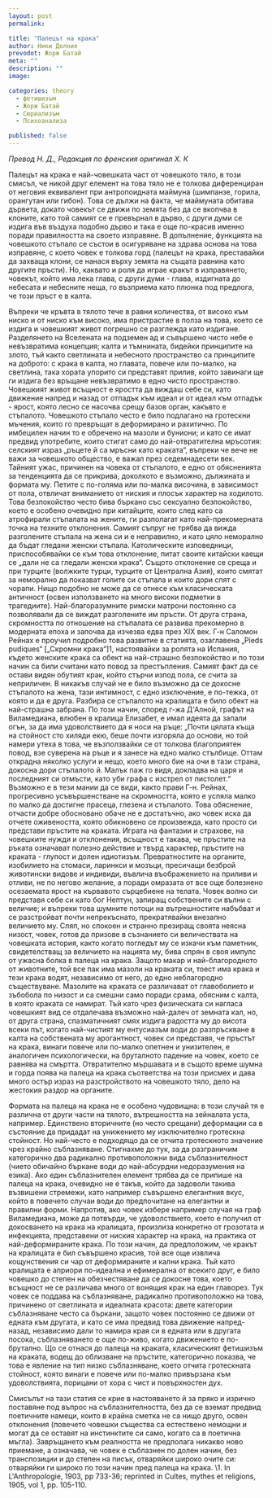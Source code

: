 ```yaml
---
layout: post
permalink:

title: "Палецът на крака"
author: Ники Долния
prevodot: Жорж Батай
meta: ""
description: ""
image: 

categories: theory
  - фетишизъм
  - Жорж Батай
  - Сюриализъм
  - Психоанализа

published: false
---
```


*Превод Н. Д., Редакция по френския оригинал Х. К*

Палецът на крака е най-човешката част от човешкото тяло, в този смисъл, че никой друг елемент на това тяло не е толкова диференциран от неговия еквивалент при антропоидната маймуна (шимпанзе, горила, орангутан или гибон). Това се дължи на факта, че маймуната обитава дървета, докато човекът се движи по земята без да се вкопчва в клоните, като той самият се е превърнал в дърво, с други думи се издига във въздуха подобно дърво и така е още по-красив именно поради правилността на своето изправяне. В допълнение, функцията на човешкото стъпало се състои в осигуряване на здрава основа на това изправяне, с което човек е толкова горд (палецът на крака, преставайки да захваща клони, се нанася върху земята на същата равнина като другите пръсти).
Но, каквато и роля да играе кракът в изправянето, човекът, който има лека глава, с други думи - глава, издигната до небесата и небесните неща, го възприема като плюнка под предлога, че този пръст е в калта.

Въпреки че кръвта в тялото тече в равни количества, от високо към ниско и от ниско към високо, има пристрастие в полза на това, което се издига и човешкият живот погрешно се разглежда като издигане. Разделянето на Вселената на подземен ад и съвършено чисто небе е невъзвратима концепция; калта и тъмнината, бидейки принципите на злото, тъй както светлината и небесното пространство са принципите на доброто: с крака в калта, но главата, повече или по-малко, на светлина, така хората упорито си представят прилив, който завинаги ще ги издига без връщане невъзвратимо в едно чисто пространство. Човешкият живот всъщност е яростта да виждаш себе си, като движение напред и назад от отпадък към идеал и от идеал към отпадък - ярост, която лесно се насочва срещу базов орган, какъвто е стъпалото.
Човешкото стъпало често е било подлагано на гротескни мъчения, които го превръщат в деформирано и рахитично. По имбецилен начин то е обречено на мазоли и буниони; и като се имат предвид употребите, които стигат само до най-отвратителна мръсотия: селският израз „ръцете й са мръсни като краката“, въпреки че вече не важи за човешкото общество, е важал през седемнадесети век.
Тайният ужас, причинен на човека от стъпалото, е едно от обясненията за тенденцията да се прикрива, доколкото е възможно, дължината и формата му. Петите с по-голяма или по-малка височина, в зависимост от пола, отвличат вниманието от ниския и плосък характер на ходилото.
Това безпокойство често бива бъркано със сексуално безпокойство, което е особено очевидно при китайците, които след като са атрофирали стъпалата на жените, ги разполагат като най-прекомерната точка на техните отклонения. Самият съпруг не трябва да вижда разголените стъпала на жена си и е неправилно, и като цяло неморално да бъдат гледани женски стъпала. Католическите изповедници, приспособявайки се към това отклонение, питат своите китайски каещи се „дали не са гледали женски крака“.
Същото отклонение се среща и при турците (волжките турци, турците от Централна Азия), които смятат за неморално да показват голите си стъпала и които дори спят с чорапи.
Нищо подобно не може да се отнесе към класическата античност (освен използването на много високи подметки в трагедиите). Най-благоразумните римски матрони постоянно са позволявали да се виждат разголените им пръсти. От друга страна, скромността по отношение на стъпалата се развива прекомерно в модерната епоха и започва да изчезва едва през XIX век. Г-н Саломон Рейнах е проучил подробно това развитие в статията, озаглавена „Pieds pudiques“ [„Скромни крака“]1, настоявайки за ролята на Испания, където женските крака са обект на най-страшно безпокойство и по този начин са били считани като повод за престъпления. Самият факт да се остави видян обутият крак, който стърчи изпод пола, се счита за неприличен. В никакъв случай не е било възможно да се докосне стъпалото на жена, тази интимност, с едно изключение, е по-тежка, от която и да е друга. Разбира се стъпалото на кралицата е било обект на най-страшна забрана. По този начин, според г-жа Д'Алной, графът на Виламедиана, влюбен в кралица Елизабет, е имал идеята да запали огън, за да има удоволствието да я носи на ръце: „Почти цялата къща на стойност сто хиляди екю, беше почти изгоряла до основи, но той намери утеха в това, че възползвайки се от толкова благоприятен повод, взе суверена на ръце и я занесе на едно малко стълбище. Оттам открадна няколко услуги и нещо, което много бие на очи в тази страна, докосна дори стъпалото й. Малък паж го видя, докладва на царя и последният си отмъсти, като уби графа с изстрел от пистолет.“
Възможно е в тези мании да се види, както прави Г-н. Рейнах, прогресивно усъвършенстване на скромността, която е успяла малко по малко да достигне прасеца, глезена и стъпалото. Това обяснение, отчасти добре обосновано обаче не е достатъчно, ако човек иска да отчете оживеността, която обикновено се произвежда, като просто си представи пръстите на краката. Играта на фантазии и страхове, на човешките нужди и отклонения, всъщност е такава, че пръстите на ръката означават полезно действие и твърд характер, пръстите на краката - глупост и долен идиотизъм. Превратностите на органите, изобилието на стомаси, ларинкси и мозъци, пресичащи безброй животински видове и индивиди, въвлича въображението на приливи и отливи, не по негово желание, а поради омразата от все още болезнено осезаемата ярост на кървавото сърцебиене на телата. Човек волно си представя себе си като бог Нептун, запиращ собствените си вълни с величие; и въпреки това шумните потоци на вътрешностите набъбват и се разстройват почти непрекъснато, прекратявайки внезапно величието му. Сляп, но спокоен и странно презиращ своята неясна низост, човек, готов да призове в съзнанието си величествата на човешката история, както когато погледът му се изкачи към паметник, свидетелстващ за величието на нацията му, бива спрян в своя импулс от ужасна болка в палеца на крака. Защото макар и най-благородното от животните, той все пак има мазоли на краката си, тоест има крака и тези крака водят, независимо от него, до едно неблагородно съществуване.
Мазолите на краката се различават от главоболието и зъбобола по низост и са смешни само поради срама, обясним с калта, в която краката се намират. Тъй като чрез физическата си нагласа човешкият вид се отдалечава възможно най-далеч от земната кал, но, от друга страна, спазматичният смях издига радостта му до висота всеки път, когато най-чистият му ентусиазъм води до разпръскване в калта на собствената му арогантност, човек си представя, че пръстът на крака, винаги повече или по-малко опетнен и унизителен, е аналогичен психологически, на бруталното падение на човек, което се равнява на смъртта. Отвратително мършавата и в същото време шумна и горда поява на палеца на крака съответства на този присмех и дава много остър израз на разстройството на човешкото тяло, дело на жестокия раздор на органите.

Формата на палеца на крака не е особено чудовищна: в този случай тя е различна от други части на тялото, вътрешността на зейналата уста, например. Единствено вторичните (но често срещани) деформации са в състояние да придадат на унижението му изключително гротескна стойност. Но най-често е подходящо да се отчита гротескното значение чрез крайно съблазняване. Стигнахме до тук, за да разграничим категорично два радикално противоположни вида съблазнителност (чието обичайно бъркане води до най-абсурдни недоразумения на езика).
Ако един съблазнителен елемент трябва да се припише на палеца на крака, очевидно не е такъв, който да задоволи такива възвишени стремежи, като например съвършено елегантния вкус, който в повечето случаи води до предпочитане на елегантни и правилни форми. Напротив, ако човек избере например случая на граф Виламедиана, може да потвърди, че удоволствието, което е получил от докосването на крака на кралицата, произлиза конкретно от грозотата и инфекцията, представени от ниския характер на крака, на практика от най-деформираните крака. По този начин, да предположим, че кракът на кралицата е бил съвършено красив, той все още извлича кощунствения си чар от деформираните и кални крака. Тъй като кралицата е априори по-идеална и ефимерална от всекиго друг, е било човешко до степен на обезчестяване да се докосне това, което всъщност не се различава много от вонящия крак на един главорез. Тук човек се поддава на съблазняване, радикално противоположно на това, причинено от светлината и идеалната красота: двете категории съблазняване често са бъркани, защото човек постоянно се движи от едната към другата, и като се има предвид това движение напред-назад, независимо дали то намира края си в едната или в другата посока, съблазняването е още по-живо, когато движението е по-брутално.
Що се отнася до палеца на краката, класическият фетишизъм на краката, водещ до облизване на пръстите, категорично показва, че това е явление на тип низко съблазняване, което отчита гротескната стойност, която винаги е повече или по-малко привързана към удоволствията, порицани от хора с чист и повърхностен дух.

Смисълът на тази статия се крие в настояването й за пряко и изрично поставяне под въпрос на съблазнителността, без да се вземат предвид поетичните намеци, които в крайна сметка не са нищо друго, освен отклонения (повечето човешки същества са естествено немощни и могат да се оставят на инстинктите си само, когато са в поетична мъгла). Завръщането към реалността не предполага никакво ново приемане, а означава, че човек е съблазнен по долен начин, без транспозиции и до степен на писък, отваряйки широко очите си: отваряйки ги широко по този начин пред палеца на крака.
\1. In L'Anthropologie, 1903, pp 733-36; reprinted in Cultes, mythes et religions, 1905, vol 1, pp. 105-110.
